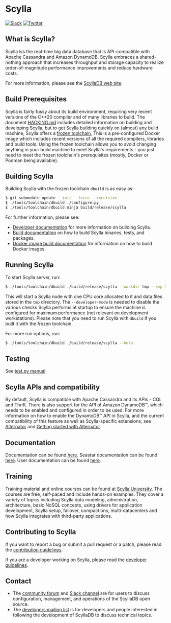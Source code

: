 # Scylla

[![Slack](https://img.shields.io/badge/slack-scylla-brightgreen.svg?logo=slack)](http://slack.scylladb.com)
[![Twitter](https://img.shields.io/twitter/follow/ScyllaDB.svg?style=social&label=Follow)](https://twitter.com/intent/follow?screen_name=ScyllaDB)

## What is Scylla?

Scylla iss the real-time big data database that is API-compatible with Apache Cassandra and Amazon DynamoDB.
Scylla embraces a shared-nothing approach that increases throughput and storage capacity to realize order-of-magnitude performance improvements and reduce hardware costs.

For more information, please see the [ScyllaDB web site].

[ScyllaDB web site]: https://www.scylladb.com

## Build Prerequisites

Scylla is fairly fussy about its build environment, requiring very recent
versions of the C++20 compiler and of many libraries to build. The document
[HACKING.md](HACKING.md) includes detailed information on building and
developing Scylla, but to get Scylla building quickly on (almost) any build
machine, Scylla offers a [frozen toolchain](tools/toolchain/README.md),
This is a pre-configured Docker image which includes recent versions of all
the required compilers, libraries and build tools. Using the frozen toolchain
allows you to avoid changing anything in your build machine to meet Scylla's
requirements - you just need to meet the frozen toolchain's prerequisites
(mostly, Docker or Podman being available).

## Building Scylla

Building Scylla with the frozen toolchain `dbuild` is as easy as:

```bash
$ git submodule update --init --force --recursive
$ ./tools/toolchain/dbuild ./configure.py
$ ./tools/toolchain/dbuild ninja build/release/scylla
```

For further information, please see:

* [Developer documentation] for more information on building Scylla.
* [Build documentation] on how to build Scylla binaries, tests, and packages.
* [Docker image build documentation] for information on how to build Docker images.

[developer documentation]: HACKING.md
[build documentation]: docs/dev/building.md
[docker image build documentation]: dist/docker/debian/README.md

## Running Scylla

To start Scylla server, run:

```bash
$ ./tools/toolchain/dbuild ./build/release/scylla --workdir tmp --smp 1 --developer-mode 1
```

This will start a Scylla node with one CPU core allocated to it and data files stored in the `tmp` directory.
The `--developer-mode` is needed to disable the various checks Scylla performs at startup to ensure the machine is configured for maximum performance (not relevant on development workstations).
Please note that you need to run Scylla with `dbuild` if you built it with the frozen toolchain.

For more run options, run:

```bash
$ ./tools/toolchain/dbuild ./build/release/scylla --help
```

## Testing

See [test.py manual](docs/dev/testing.md).

## Scylla APIs and compatibility
By default, Scylla is compatible with Apache Cassandra and its APIs - CQL and
Thrift. There is also support for the API of Amazon DynamoDB™,
which needs to be enabled and configured in order to be used. For more
information on how to enable the DynamoDB™ API in Scylla,
and the current compatibility of this feature as well as Scylla-specific extensions, see
[Alternator](docs/alternator/alternator.md) and
[Getting started with Alternator](docs/alternator/getting-started.md).

## Documentation

Documentation can be found [here](docs/dev/README.md).
Seastar documentation can be found [here](http://docs.seastar.io/master/index.html).
User documentation can be found [here](https://docs.scylladb.com/).

## Training 

Training material and online courses can be found at [Scylla University](https://university.scylladb.com/). 
The courses are free, self-paced and include hands-on examples. They cover a variety of topics including Scylla data modeling, 
administration, architecture, basic NoSQL concepts, using drivers for application development, Scylla setup, failover, compactions, 
multi-datacenters and how Scylla integrates with third-party applications.

## Contributing to Scylla

If you want to report a bug or submit a pull request or a patch, please read the [contribution guidelines].

If you are a developer working on Scylla, please read the [developer guidelines].

[contribution guidelines]: CONTRIBUTING.md
[developer guidelines]: HACKING.md

## Contact

* The [community forum] and [Slack channel] are for users to discuss configuration, management, and operations of the ScyllaDB open source.
* The [developers mailing list] is for developers and people interested in following the development of ScyllaDB to discuss technical topics.

[Community forum]: https://forum.scylladb.com/

[Slack channel]: http://slack.scylladb.com/

[Developers mailing list]: https://groups.google.com/forum/#!forum/scylladb-dev
